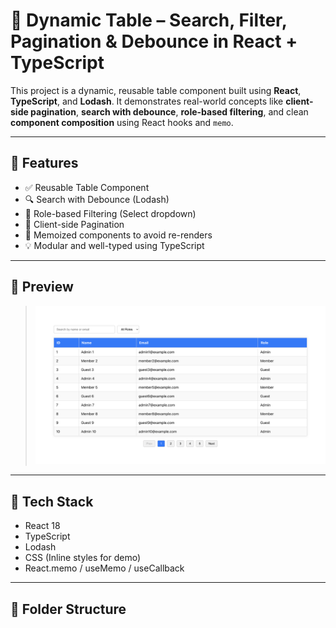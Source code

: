 # 🧠 Dynamic Table – Search, Filter, Pagination & Debounce in React + TypeScript

This project is a dynamic, reusable table component built using **React**, **TypeScript**, and **Lodash**. It demonstrates real-world concepts like **client-side pagination**, **search with debounce**, **role-based filtering**, and clean **component composition** using React hooks and `memo`.

---

## 🚀 Features

- ✅ Reusable Table Component
- 🔍 Search with Debounce (Lodash)
- 📑 Role-based Filtering (Select dropdown)
- 🔄 Client-side Pagination
- 🧠 Memoized components to avoid re-renders
- 💡 Modular and well-typed using TypeScript

---

## 📸 Preview

> ![Dynamic Table Preview](./public/preview.png)

---

## 🧱 Tech Stack

- React 18
- TypeScript
- Lodash
- CSS (Inline styles for demo)
- React.memo / useMemo / useCallback

---

## 📁 Folder Structure

